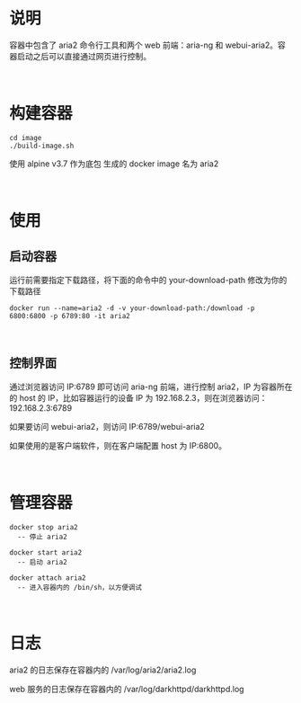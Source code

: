 # 说明
容器中包含了 aria2 命令行工具和两个 web 前端：aria-ng 和 webui-aria2。容器启动之后可以直接通过网页进行控制。

<br>


# 构建容器
```
cd image
./build-image.sh
```
使用 alpine v3.7 作为底包
生成的 docker image 名为 aria2

<br>


# 使用
## 启动容器
运行前需要指定下载路径，将下面的命令中的 your-download-path 修改为你的下载路径
```
docker run --name=aria2 -d -v your-download-path:/download -p 6800:6800 -p 6789:80 -it aria2
```

<br>

## 控制界面
通过浏览器访问 IP:6789 即可访问 aria-ng 前端，进行控制 aria2，IP 为容器所在的 host 的 IP，比如容器运行的设备 IP 为 192.168.2.3，则在浏览器访问：192.168.2.3:6789

如果要访问 webui-aria2，则访问 IP:6789/webui-aria2

如果使用的是客户端软件，则在客户端配置 host 为 IP:6800。

<br>


# 管理容器
```
docker stop aria2
  -- 停止 aria2
  
docker start aria2
  -- 启动 aria2
  
docker attach aria2
  -- 进入容器内的 /bin/sh，以方便调试
```

<br>


# 日志
aria2 的日志保存在容器内的 /var/log/aria2/aria2.log

web 服务的日志保存在容器内的 /var/log/darkhttpd/darkhttpd.log
